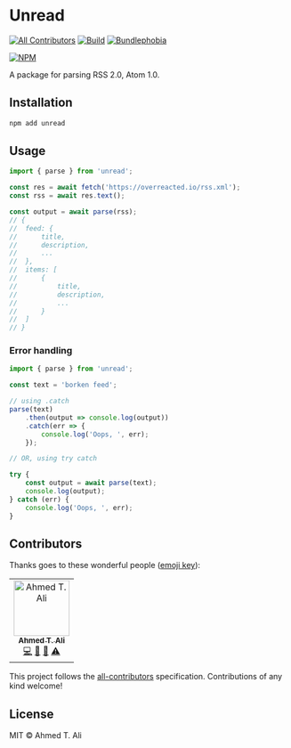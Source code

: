 # Unread

[![All Contributors](https://img.shields.io/badge/all_contributors-1-orange.svg?style=flat-square)](#contributors) [![Build](https://img.shields.io/travis/z0al/unread.svg)](https://travis-ci.org/z0al/unread) [![Bundlephobia](https://img.shields.io/bundlephobia/minzip/unread.svg)](https://bundlephobia.com/result?p=unread)

[![NPM](https://nodei.co/npm/unread.png?downloads=true&downloadRank=true&stars=true)](https://nodei.co/npm/unread/)

A package for parsing RSS 2.0, Atom 1.0.

## Installation

```sh
npm add unread
```

## Usage

```javascript
import { parse } from 'unread';

const res = await fetch('https://overreacted.io/rss.xml');
const rss = await res.text();

const output = await parse(rss);
// {
// 	feed: {
// 		title,
// 		description,
// 		...
// 	},
// 	items: [
// 		{
// 			title,
// 			description,
// 			...
// 		}
// 	]
// }
```

### Error handling

```javascript
import { parse } from 'unread';

const text = 'borken feed';

// using .catch
parse(text)
	.then(output => console.log(output))
	.catch(err => {
		console.log('Oops, ', err);
	});

// OR, using try catch

try {
	const output = await parse(text);
	console.log(output);
} catch (err) {
	console.log('Oops, ', err);
}
```

## Contributors

Thanks goes to these wonderful people ([emoji key](https://allcontributors.org/docs/en/emoji-key)):

<!-- ALL-CONTRIBUTORS-LIST:START - Do not remove or modify this section -->
<!-- prettier-ignore -->
<table><tr><td align="center"><a href="https://ahmed.sd"><img src="https://avatars1.githubusercontent.com/u/12673605?v=4" width="100px;" alt="Ahmed T. Ali"/><br /><sub><b>Ahmed T. Ali</b></sub></a><br /><a href="https://github.com/Ahmed T. Ali/unread/commits?author=z0al" title="Code">💻</a> <a href="https://github.com/Ahmed T. Ali/unread/commits?author=z0al" title="Documentation">📖</a> <a href="#maintenance-z0al" title="Maintenance">🚧</a> <a href="https://github.com/Ahmed T. Ali/unread/commits?author=z0al" title="Tests">⚠️</a></td></tr></table>

<!-- ALL-CONTRIBUTORS-LIST:END -->

This project follows the [all-contributors](https://github.com/all-contributors/all-contributors) specification. Contributions of any kind welcome!

## License

MIT © Ahmed T. Ali
